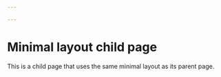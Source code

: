 ```yaml
---

---
```


# Minimal layout child page

This is a child page that uses the same minimal layout as its parent page.
